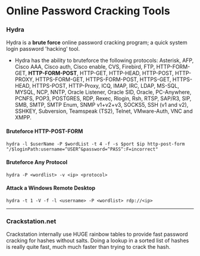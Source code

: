 # Online Password Cracking Tools

### **Hydra**

Hydra is a **brute force** online password cracking program; a quick system login password 'hacking' tool.

* Hydra has the ability to bruteforce the following protocols: Asterisk, AFP, Cisco AAA, Cisco auth, Cisco enable, CVS, Firebird, FTP, HTTP-FORM-GET, **HTTP-FORM-POST**, HTTP-GET, HTTP-HEAD, HTTP-POST, HTTP-PROXY, HTTPS-FORM-GET, HTTPS-FORM-POST, HTTPS-GET, HTTPS-HEAD, HTTPS-POST, HTTP-Proxy, ICQ, IMAP, IRC, LDAP, MS-SQL, MYSQL, NCP, NNTP, Oracle Listener, Oracle SID, Oracle, PC-Anywhere, PCNFS, POP3, POSTGRES, RDP, Rexec, Rlogin, Rsh, RTSP, SAP/R3, SIP, SMB, SMTP, SMTP Enum, SNMP v1+v2+v3, SOCKS5, SSH (v1 and v2), SSHKEY, Subversion, Teamspeak (TS2), Telnet, VMware-Auth, VNC and XMPP.

#### Bruteforce HTTP-POST-FORM

```
hydra -l $userName -P $wordList -t 4 -f -s $port $ip http-post-form "/$loginPath:username=^USER^&password=^PASS^:F=incorrect"
```

#### Bruteforce Any Protocol

```
hydra -P <wordlist> -v <ip> <protocol>
```

#### Attack a Windows Remote Desktop

```
hydra -t 1 -V -f -l <username> -P <wordlist> rdp://<ip>
```

***

### Crackstation.net

Crackstation internally use HUGE rainbow tables to provide fast password cracking for hashes without salts. Doing a lookup in a sorted list of hashes is really quite fast, much much faster than trying to crack the hash.
